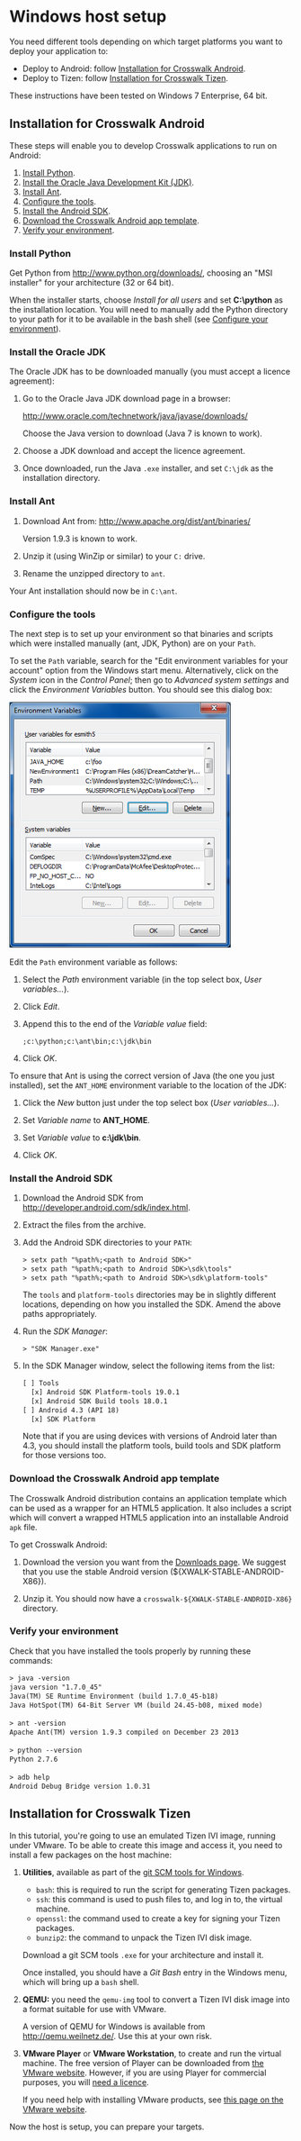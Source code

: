 # Windows host setup

You need different tools depending on which target platforms you want to deploy your application to:

*   Deploy to Android: follow [Installation for Crosswalk Android](#documentation/getting_started/Windows_host_setup/Installation-for-Crosswalk-Android).
*   Deploy to Tizen: follow [Installation for Crosswalk Tizen](#documentation/getting_started/Windows_host_setup/Installation-for-Crosswalk-Tizen).

These instructions have been tested on Windows 7 Enterprise, 64 bit.

## Installation for Crosswalk Android

These steps will enable you to develop Crosswalk applications to run on Android:

1.  [Install Python](#documentation/getting_started/windows_host_setup/Install-Python).
2.  [Install the Oracle Java Development Kit (JDK)](#documentation/getting_started/windows_host_setup/Install-the-Oracle-JDK).
3.  [Install Ant](#documentation/getting_started/windows_host_setup/Install-Ant).
4.  [Configure the tools](#documentation/getting_started/windows_host_setup/Configure-the-tools).
5.  [Install the Android SDK](#documentation/getting_started/windows_host_setup/Install-the-Android-SDK).
6.  [Download the Crosswalk Android app template](#documentation/getting_started/windows_host_setup/Download-the-Crosswalk-Android-app-template).
7.  [Verify your environment](#documentation/getting_started/windows_host_setup/Verify-your-environment).

### Install Python

Get Python from http://www.python.org/downloads/, choosing an "MSI installer" for your architecture (32 or 64 bit).

When the installer starts, choose *Install for all users* and set **C:\python** as the installation location. You will need to manually add the Python directory to your path for it to be available in the bash shell (see [Configure your environment](#Configure-your-environment)).

### Install the Oracle JDK

The Oracle JDK has to be downloaded manually (you must accept a licence agreement):

1.  Go to the Oracle Java JDK download page in a browser:

    http://www.oracle.com/technetwork/java/javase/downloads/

    Choose the Java version to download (Java 7 is known to work).

2.  Choose a JDK download and accept the licence agreement.

3.  Once downloaded, run the Java <code>.exe</code> installer, and set <code>C:\jdk</code> as the installation directory.

### Install Ant

1.  Download Ant from: http://www.apache.org/dist/ant/binaries/

    Version 1.9.3 is known to work.

2.  Unzip it (using WinZip or similar) to your `C:` drive.

3.  Rename the unzipped directory to `ant`.

Your Ant installation should now be in `C:\ant`.

### Configure the tools

The next step is to set up your environment so that binaries and scripts which were installed manually (ant, JDK, Python) are on your `Path`.

To set the `Path` variable, search for the "Edit environment variables for your account" option from the Windows start menu. Alternatively, click on the *System* icon in the *Control Panel*; then go to *Advanced system settings* and click the *Environment Variables* button. You should see this dialog box:

![Windows environment variables dialog](assets/windows-env-variables.png)

Edit the `Path` environment variable as follows:

1.  Select the *Path* environment variable (in the top select box, *User variables...*).

2.  Click *Edit*.

3.  Append this to the end of the *Variable value* field:

        ;c:\python;c:\ant\bin;c:\jdk\bin

4.  Click *OK*.

To ensure that Ant is using the correct version of Java (the one you just installed), set the `ANT_HOME` environment variable to the location of the JDK:

1.  Click the *New* button just under the top select box (*User variables...*).

2.  Set *Variable name* to **ANT_HOME**.

3.  Set *Variable value* to **c:\jdk\bin**.

4.  Click *OK*.

### Install the Android SDK

1.  Download the Android SDK from <a href='http://developer.android.com/sdk/index.html' target='_blank'>http://developer.android.com/sdk/index.html</a>.

2.  Extract the files from the archive.

3.  Add the Android SDK directories to your `PATH`:

        > setx path "%path%;<path to Android SDK>"
        > setx path "%path%;<path to Android SDK>\sdk\tools"
        > setx path "%path%;<path to Android SDK>\sdk\platform-tools"

    The `tools` and `platform-tools` directories may be in slightly different locations, depending on how you installed the SDK. Amend the above paths appropriately.

4.  Run the *SDK Manager*:

        > "SDK Manager.exe"

5.  In the SDK Manager window, select the following items from the list:

        [ ] Tools
          [x] Android SDK Platform-tools 19.0.1
          [x] Android SDK Build tools 18.0.1
        [ ] Android 4.3 (API 18)
          [x] SDK Platform

    Note that if you are using devices with versions of Android later than 4.3, you should install the platform tools, build tools and SDK platform for those versions too.

### Download the Crosswalk Android app template

The Crosswalk Android distribution contains an application template which can be used as a wrapper for an HTML5 application. It also includes a script which will convert a wrapped HTML5 application into an installable Android `apk` file.

To get Crosswalk Android:

1.  Download the version you want from the [Downloads page](#documentation/downloads). We suggest that you use the stable Android version (${XWALK-STABLE-ANDROID-X86}).

2.  Unzip it. You should now have a `crosswalk-${XWALK-STABLE-ANDROID-X86}` directory.

### Verify your environment

Check that you have installed the tools properly by running these commands:

    > java -version
    java version "1.7.0_45"
    Java(TM) SE Runtime Environment (build 1.7.0_45-b18)
    Java HotSpot(TM) 64-Bit Server VM (build 24.45-b08, mixed mode)

    > ant -version
    Apache Ant(TM) version 1.9.3 compiled on December 23 2013

    > python --version
    Python 2.7.6

    > adb help
    Android Debug Bridge version 1.0.31

## Installation for Crosswalk Tizen

In this tutorial, you're going to use an emulated Tizen IVI image, running under VMware. To be able to create this image and access it, you need to install a few packages on the host machine:

1. **Utilities**, available as part of the [git SCM tools for Windows](http://git-scm.com/download/win).

    <ul>
    <li><code>bash</code>: this is required to run the script for generating Tizen packages.</li>
    <li><code>ssh</code>: this command is used to push files to, and log in to, the virtual machine.</li>
    <li><code>openssl</code>: the command used to create a key for signing your Tizen packages.</li>
    <li><code>bunzip2</code>: the command to unpack the Tizen IVI disk image.</li>
    </ul>

    Download a git SCM tools `.exe` for your architecture and install it.

    Once installed, you should have a *Git Bash* entry in the Windows menu, which will bring up a `bash` shell.

2.  **QEMU:** you need the <code>qemu-img</code> tool to convert a Tizen IVI disk image into a format suitable for use with VMware.

    A version of QEMU for Windows is available from http://qemu.weilnetz.de/. Use this at your own risk.

3.  **VMware Player** or **VMware Workstation**, to create and run the virtual machine. The free version of Player can be downloaded from [the VMware website](https://my.vmware.com/web/vmware/free). However, if you are using Player for commercial purposes, you will [need a licence](http://store.vmware.com/buyplayerplus).

    If you need help with installing VMware products, see [this page on the VMware website](http://kb.vmware.com/selfservice/microsites/search.do?language=en_US&cmd=displayKC&externalId=2053973).

Now the host is setup, you can prepare your targets.
